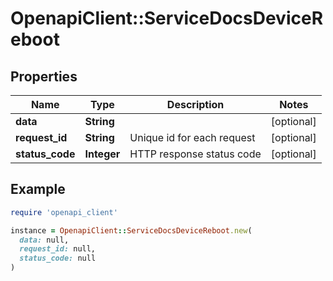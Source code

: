 # OpenapiClient::ServiceDocsDeviceReboot

## Properties

| Name | Type | Description | Notes |
| ---- | ---- | ----------- | ----- |
| **data** | **String** |  | [optional] |
| **request_id** | **String** | Unique id for each request | [optional] |
| **status_code** | **Integer** | HTTP response status code | [optional] |

## Example

```ruby
require 'openapi_client'

instance = OpenapiClient::ServiceDocsDeviceReboot.new(
  data: null,
  request_id: null,
  status_code: null
)
```

